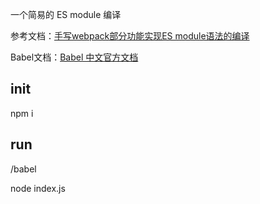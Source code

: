 一个简易的 ES module 编译

参考文档：[手写webpack部分功能实现ES module语法的编译](https://blog.csdn.net/zemprogram/article/details/105985747)

Babel文档：[Babel 中文官方文档](https://babel.docschina.org/docs/en/6.26.3/babel-core/)

## init
npm i

## run
/babel

node index.js
